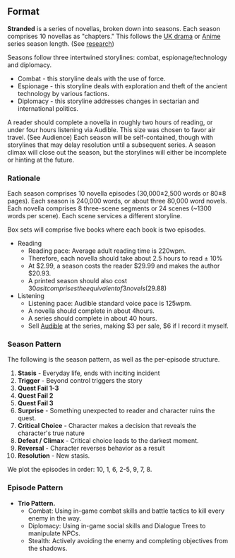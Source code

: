 ## Format

<!-- format-overview -->
**Stranded** is a series of novellas, broken down into seasons. Each season comprises 10 novellas as "chapters." This follows the [UK drama](https://tvtropes.org/pmwiki/pmwiki.php/Main/BritishBrevity) or [Anime](https://tvtropes.org/pmwiki/pmwiki.php/Main/TwelveEpisodeAnime) series season length. (See [research](research/season-episode.md))

Seasons follow three intertwined storylines: combat, espionage/technology and diplomacy.

* Combat - this storyline deals with the use of force.
* Espionage - this storyline deals with exploration and theft of the ancient technology by various factions.
* Diplomacy - this storyline addresses changes in sectarian and international politics.

A reader should complete a novella in roughly two hours of reading, or under four hours listening via Audible. This size was chosen to favor air travel. (See Audience) Each season will be self-contained, though with storylines that may delay resolution until a subsequent series. A season climax will close out the season, but the storylines will either be incomplete or hinting at the future.
<!-- /format-overview -->

### Rationale

Each season comprises 10 novella episodes (30,000±2,500 words or 80±8 pages).
Each season is 240,000 words, or about three 80,000 word novels.
Each novella comprises 8 three-scene segments or 24 scenes (~1300 words per scene).
Each scene services a different storyline.

Box sets will comprise five books where each book is two episodes.

* Reading
  - Reading pace: Average adult reading time is 220wpm.
  - Therefore, each novella should take about 2.5 hours to read ± 10%
  - At $2.99, a season costs the reader $29.99 and makes the author $20.93.
  - A printed season should also cost $30 as it comprises the equivalent of 3 novels ($29.88)
* Listening
  - Listening pace: Audible standard voice pace is 125wpm.
  - A novella should complete in about 4hours.
  - A series should complete in about 40 hours.
  - Sell [Audible](https://www.acx.com/help/what-s-the-deal/200497690) at the series, making $3 per sale, $6 if I record it myself.

### Season Pattern

The following is the season pattern, as well as the per-episode structure.

1. **Stasis** - Everyday life, ends with inciting incident
2. **Trigger** - Beyond control triggers the story
3. **Quest Fail 1-3**
4. **Quest Fail 2**
5. **Quest Fail 3**
6. **Surprise** - Something unexpected to reader and character ruins the quest.
7. **Critical Choice** - Character makes a decision that reveals the character's true nature
8. **Defeat / Climax** - Critical choice leads to the darkest moment.
9. **Reversal** - Character reverses behavior as a result
10. **Resolution** - New stasis.

We plot the episodes in order: 10, 1, 6, 2-5, 9, 7, 8.

### Episode Pattern

* **Trio Pattern.**
  - Combat: Using in-game combat skills and battle tactics to kill every enemy in the way.
  - Diplomacy: Using in-game social skills and Dialogue Trees to manipulate NPCs.
  - Stealth: Actively avoiding the enemy and completing objectives from the shadows.

